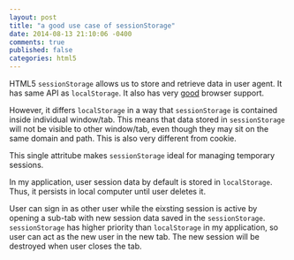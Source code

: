 ```yaml
---
layout: post
title: "a good use case of sessionStorage"
date: 2014-08-13 21:10:06 -0400
comments: true
published: false
categories: html5
---
```


HTML5 `sessionStorage` allows us to store and retrieve data in user agent. It has same API as `localStorage`. It also has very [good](http://caniuse.com/#search=sessionstorage) browser support. 

However, it differs `localStorage` in a way that `sessionStorage` is contained inside individual window/tab. This means that data stored in `sessionStorage` will not be visible to other window/tab, even though they may sit on the same domain and path. This is also very different from cookie. 

This single attritube makes `sessionStorage` ideal for managing temporary sessions. 

In my application, user session data by default is stored in `localStorage`. Thus, it persists in local computer until user deletes it. 

User can sign in as other user while the eixsting session is active by opening a sub-tab with new session data saved in the `sessionStorage`. `sessionStorage` has higher priority than `localStorage` in my application, so user can act as the new user in the new tab. The new session will be destroyed when user closes the tab. 

